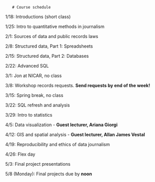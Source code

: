        # Course schedule

1/18: Introductions (short class)

1/25: Intro to quantitative methods in journalism

2/1: Sources of data and public records laws

2/8: Structured data, Part 1: Spreadsheets

2/15: Structured data, Part 2: Databases

2/22: Advanced SQL

3/1: Jon at NICAR, no class

3/8: Workshop records requests. **Send requests by end of the week!**

3/15: Spring break, no class

3/22: SQL refresh and analysis

3/29: Intro to statistics

4/5: Data visualization - **Guest lecturer, Ariana Giorgi**

4/12: GIS and spatial analysis - **Guest lecturer, Allan James Vestal**

4/19: Reproducibility and ethics of data journalism

4/26: Flex day

5/3: Final project presentations

5/8 (Monday): Final projects due by **noon**
